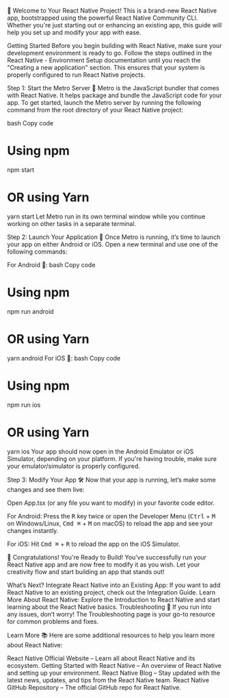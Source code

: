 🌟 Welcome to Your React Native Project!
This is a brand-new React Native app, bootstrapped using the powerful React Native Community CLI. Whether you're just starting out or enhancing an existing app, this guide will help you set up and modify your app with ease.

Getting Started
Before you begin building with React Native, make sure your development environment is ready to go. Follow the steps outlined in the React Native - Environment Setup documentation until you reach the "Creating a new application" section. This ensures that your system is properly configured to run React Native projects.

Step 1: Start the Metro Server 🚀
Metro is the JavaScript bundler that comes with React Native. It helps package and bundle the JavaScript code for your app. To get started, launch the Metro server by running the following command from the root directory of your React Native project:

bash
Copy code
# Using npm
npm start

# OR using Yarn
yarn start
Let Metro run in its own terminal window while you continue working on other tasks in a separate terminal.

Step 2: Launch Your Application 📱
Once Metro is running, it’s time to launch your app on either Android or iOS. Open a new terminal and use one of the following commands:

For Android 📱:
bash
Copy code
# Using npm
npm run android

# OR using Yarn
yarn android
For iOS 📱:
bash
Copy code
# Using npm
npm run ios

# OR using Yarn
yarn ios
Your app should now open in the Android Emulator or iOS Simulator, depending on your platform. If you're having trouble, make sure your emulator/simulator is properly configured.

Step 3: Modify Your App 🛠️
Now that your app is running, let’s make some changes and see them live:

Open App.tsx (or any file you want to modify) in your favorite code editor.

For Android: Press the <kbd>R</kbd> key twice or open the Developer Menu (<kbd>Ctrl</kbd> + <kbd>M</kbd> on Windows/Linux, <kbd>Cmd ⌘</kbd> + <kbd>M</kbd> on macOS) to reload the app and see your changes instantly.

For iOS: Hit <kbd>Cmd ⌘</kbd> + <kbd>R</kbd> to reload the app on the iOS Simulator.

🎉 Congratulations! You're Ready to Build!
You’ve successfully run your React Native app and are now free to modify it as you wish. Let your creativity flow and start building an app that stands out!

What’s Next?
Integrate React Native into an Existing App: If you want to add React Native to an existing project, check out the Integration Guide.
Learn More About React Native: Explore the Introduction to React Native and start learning about the React Native basics.
Troubleshooting 🔧
If you run into any issues, don’t worry! The Troubleshooting page is your go-to resource for common problems and fixes.

Learn More 📚
Here are some additional resources to help you learn more about React Native:

React Native Official Website – Learn all about React Native and its ecosystem.
Getting Started with React Native – An overview of React Native and setting up your environment.
React Native Blog – Stay updated with the latest news, updates, and tips from the React Native team.
React Native GitHub Repository – The official GitHub repo for React Native.
